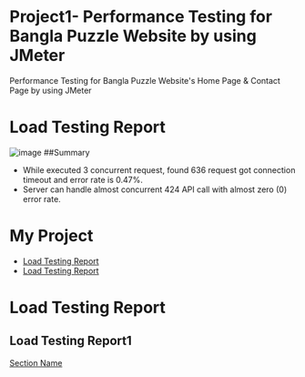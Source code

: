 # Project1- Performance Testing for Bangla Puzzle Website by using JMeter
Performance Testing for Bangla Puzzle Website's Home Page &amp; Contact Page by using JMeter
# Load Testing Report
![image](https://github.com/user-attachments/assets/02486c52-0ce9-49db-8172-28ee79e7dfee)
##Summary
- While executed 3 concurrent request, found 636 request got connection timeout and error rate is 0.47%.
- Server can handle almost concurrent 424 API call with almost zero (0) error rate.
# My Project

- [Load Testing Report](#load-testing-report)
- [Load Testing Report](#load-testing-report1)
# Load Testing Report
## Load Testing Report1
[Section Name](#section-name)
